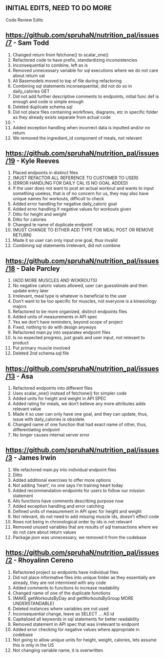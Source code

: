 ## INITIAL EDITS, NEED TO DO MORE

Code Review Edits


## https://github.com/spruhaN/nutrition_pal/issues/7 - Sam Todd



1. Changed return from fetchone() to scalar_one()
2.  Refactored code to have prefix, standardizing inconsistencies
3.  Inconsequential to combine, left as is
4.  Removed unnecessary variable for sql executions where we do not care about return val
5.  All Basemodels moved to top of file during refactoring
6.  Combining sql statements inconsequential, did not do so in daily_calories GET
7.  Did not add further descriptive comments to endpoints, initial func def is enough and code is simple enough
8.  Deleted duplicate schema.sql
9.  Did not place files containing workflows, diagrams, etc in specific folder as they already exists separate from actual code
10. ^
11. Added exception handling when incorrect data is inputted and/or no return
12. We removed the ingredient_id component of meals, not relevant

## https://github.com/spruhaN/nutrition_pal/issues/19 - Kyle Reeves

1. Placed endpoints in distinct files
2. (MUST REFACTOR ALL REFERENCE TO CUSTOMER TO USER)
3. (ERROR HANDLING FOR DAILY CAL IS NO GOAL ADDED)
4. If the user does not want to post an actual workout and wants to input something useless, that is of no concern for us, they may also have unique names for workouts, difficult to check
5. Added error handling for negative daily_caloric goal
6. Added error handling if negative values for workouts given
7. Ditto for height and weight
8. Ditto for calories
9. Changed te name of duplicate endpoint
10. (MUST CHANGE TO EITHER ADD TYPE FOR MEAL POST OR REMOVE RETURN)
11. Made it so user can only input one goal, thus invalid
12. Combining sql statements irrelevant, did not combine

## https://github.com/spruhaN/nutrition_pal/issues/18 - Dale Parcley


1. (ADD MORE MUSCLES AND WOKROUTS)
2. No negative caloric values allowed, user can guesstimate and then update entry later
3. Irrelevant, meal type is whatever is beneficial to the user
4. Don’t want to be too specific for muscles, not everyone is a kinesiology majors
5. Refactored to be more organized, distinct endpoints files
6. Added units of measurements in API spec
7. Yes we don’t have reminders, beyond scope of project
8. Fixed, nothing to do with design anyways
9. Refactored main.py into separates endpoint files
10. Is no expected progress, just goals and user input, not relevant to product
11. Put primary muscle involved
12. Deleted 2nd schema.sql file


## https://github.com/spruhaN/nutrition_pal/issues/13 - Asa


1. Refactored endpoints into different files
2. Uses scalar_one() instead of fetchone() for simpler code
3. Added units for height and weight in API SPEC
4. Added rating for meals, we don’t believe any more attributes adds relevant value
5. Made it so user can only have one goal, and they can update, thus, issue with daily_calories is obsolete
6. Changed name of one function that had exact name of other, thus, differentiating endpoint
7. No longer causes internal server error


## https://github.com/spruhaN/nutrition_pal/issues/3 - James Irwin


1. We refactored main.py into individual endpoint files
2. Ditto
3. Added additional exercises to offer more options
4. Not adding ‘heart’, no one says I’m training heart today
5. Added recommendation endpoints for users to follow our mission statement
6. Alls functions have comments describing purpose now
7. Added exception handling and error catching
8. Defined units of measurement in API spec for height and weight
9. Not relevant, do not need to add missing muscle ids, doesn’t effect code
10. Rows not being in chronological order by ids is not relevant
11. Removed unused variables that are results of sql transactions where we do not care about return values
12. Package.json was unnecessary, we removed it from the codebase


## https://github.com/spruhaN/nutrition_pal/issues/2 - Rhoyalinn Cereno


1. Refactored project so endpoints have individual files
2. Did not place informative files into unique folder as they essentially are already, they are not intermixed with any code
3. Added comments to functions to increase readability
4. Changed name of one of the duplicate functions
5. (MAKE getWorkoutsByDay and getWorkoutsByGroup MORE UNDERSTANDABLE)
6. Deleted instances where variables are not used
7. Inconsequential change, leave as SELECT … AS id
8. Capitalized all keywords in sql statements for better readability
9. Removed statement in API spec that was irrelevant to endpoint
10. Added error checking for negative values where appropriate in codebase
11. Not going to allow unique units for height, weight, calories, lets assume this is only in the US
12. Not changing variable name, it is overwritten

